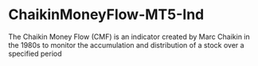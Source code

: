 # ChaikinMoneyFlow-MT5-Ind
The Chaikin Money Flow (CMF) is an indicator created by Marc Chaikin in the 1980s to monitor the accumulation and distribution of a stock over a specified period
